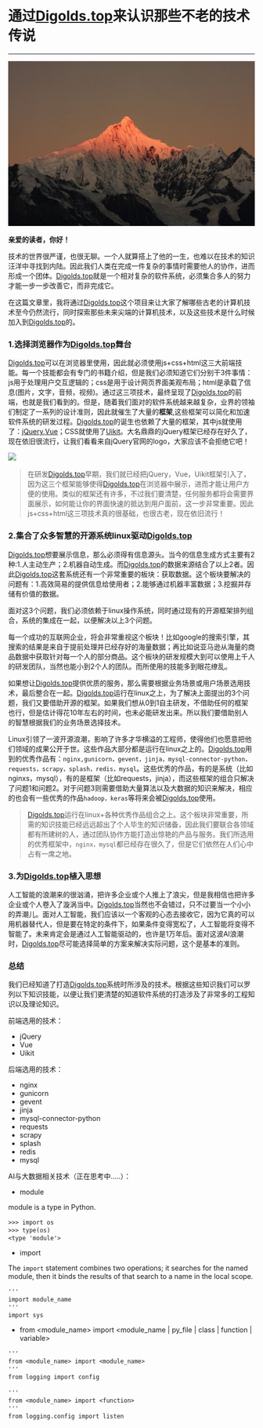 # 通过[Digolds.top](https://www.digolds.top)来认识那些不老的技术传说

***

![](https://raw.githubusercontent.com/digolds/digolds.top/master/images/how_to_build_digolds.jpg)

**亲爱的读者，你好！**

技术的世界很严谨，也很无聊。一个人就算搭上了他的一生，也难以在技术的知识汪洋中寻找到内陆。因此我们人类在完成一件复杂的事情时需要他人的协作，进而形成一个团体。[Digolds.top](https://www.digolds.top)就是一个相对复杂的软件系统，必须集合多人的努力才能一步一步改善它，而非完成它。

在这篇文章里，我将通过[Digolds.top](https://www.digolds.top)这个项目来让大家了解哪些古老的计算机技术至今仍然流行，同时探索那些未来尖端的计算机技术，以及这些技术是什么时候加入到[Digolds.top](https://www.digolds.top)的。


### 1.选择浏览器作为[Digolds.top](https://www.digolds.top)舞台

[Digolds.top](https://www.digolds.top)可以在浏览器里使用，因此就必须使用js+css+html这三大前端技能。每一个技能都会有专门的书籍介绍，但是我们必须知道它们分别干3件事情：js用于处理用户交互逻辑的；css是用于设计网页界面美观布局；html是承载了信息(图片，文字，音频，视频)。通过这三项技术，最终呈现了[Digolds.top](https://www.digolds.top)的前端，也就是我们看到的。但是，随着我们面对的软件系统越来越复杂，业界的领袖们制定了一系列的设计准则，因此就催生了大量的**框架**,这些框架可以简化和加速软件系统的研发过程。[Digolds.top](https://www.digolds.top)的诞生也依赖了大量的框架，其中js就使用了：[jQuery](),[Vue]()；CSS就使用了[Uikit]()。大名鼎鼎的jQuery框架已经存在好久了，现在依旧很流行，让我们看看来自jQuery官网的logo，大家应该不会拒绝它吧！

<div class="uk-card uk-card-secondary">
<img src="https://jquery.com/jquery-wp-content/themes/jquery/images/logo-jquery.png">
</div>


>在研发[Digolds.top](https://www.digolds.top)早期，我们就已经把jQuery，Vue，Uikit框架引入了，因为这三个框架能够使得[Digolds.top](https://www.digolds.top)在浏览器中展示，进而才能让用户方便的使用。类似的框架还有许多，不过我们要清楚，任何服务都将会需要界面展示，如何能让你的界面快速的抵达到用户面前，这一步非常重要。因此js+css+html这三项技术真的很基础，也很古老，现在依旧流行！

### 2.集合了众多智慧的开源系统linux驱动[Digolds.top](https://www.digolds.top)

[Digolds.top](https://www.digolds.top)想要展示信息，那么必须得有信息源头。当今的信息生成方式主要有2种:1.人主动生产；2.机器自动生成。而[Digolds.top](https://www.digolds.top)的数据来源结合了以上2者。因此[Digolds.top](https://www.digolds.top)这套系统还有一个非常重要的板块：获取数据。这个板块要解决的问题有：1.高效简易的提供信息给使用者；2.能够通过机器丰富数据；3.挖掘并存储有价值的数据。

面对这3个问题，我们必须依赖于linux操作系统，同时通过现有的开源框架排列组合，系统的集成在一起，以便解决以上3个问题。

每一个成功的互联网企业，将会非常重视这个板块！比如google的搜索引擎，其搜索的结果是来自于提前处理并已经存好的海量数据；再比如说亚马逊从海量的商品数据中获取针对每一个人的部分商品。这个板块的研发规模大到可以使用上千人的研发团队，当然也能小到2个人的团队。而所使用的技能多到眼花缭乱。

如果想让[Digolds.top](https://www.digolds.top)提供优质的服务，那么需要根据业务场景或用户场景选用技术，最后整合在一起。[Digolds.top](https://www.digolds.top)运行在linux之上，为了解决上面提出的3个问题，我们又要借助开源的框架。如果我们想从0到1自主研发，不借助任何的框架也行，但是估计得花10年左右的时间，也未必能研发出来。所以我们要借助别人的智慧根据我们的业务场景选择技术。

Linux引领了一波开源浪潮，影响了许多才华横溢的工程师，使得他们也愿意把他们领域的成果公开于世。这些作品大部分都是运行在linux之上的。[Digolds.top](https://www.digolds.top)用到的优秀作品有：```nginx,gunicorn，gevent，jinja，mysql-connector-python，requests，scrapy，splash，redis，mysql```。这些优秀的作品，有的是系统（比如nginxs，mysql），有的是框架（比如requests，jinja），而这些框架的组合只解决了问题1和问题2。对于问题3则需要借助大量算法以及大数据的知识来解决，相应的也会有一些优秀的作品```hadoop，keras```等将来会被[Digolds.top](https://www.digolds.top)使用。

>[Digolds.top](https://www.digolds.top)运行在linux+各种优秀作品组合之上。这个板块非常重要，所需的知识技能已经远远超出了个人毕生的知识储备，因此我们要联合各领域都有所建树的人，通过团队协作方能打造出惊艳的产品与服务。我们所选用的优秀框架中，```nginx，mysql```都已经存在很久了，但是它们依然在人们心中占有一席之地。

### 3.为[Digolds.top](https://www.digolds.top)植入思想

人工智能的浪潮来的很汹涌，把许多企业或个人推上了浪尖，但是我相信也把许多企业或个人卷入了漩涡当中。[Digolds.top](https://www.digolds.top)当然也不会错过，只不过要当一个小小的弄潮儿。面对人工智能，我们应该以一个客观的心态去接收它，因为它真的可以用机器替代人，但是要在特定的条件下，如果条件变得宽松了，人工智能将变得不智能了。未来肯定会是通过人工智能驱动的，也许是1万年后。面对这波AI浪潮时，[Digolds.top](https://www.digolds.top)尽可能选择简单的方案来解决实际问题，这个是基本的准则。

### 总结

我们已经知道了打造[Digolds.top](https://www.digolds.top)系统时所涉及的技术。根据这些知识我们可以罗列以下知识技能，以便让我们更清楚的知道软件系统的打造涉及了非常多的工程知识以及理论知识。

前端选用的技术：
* jQuery
* Vue
* Uikit

后端选用的技术：
* nginx
* gunicorn
* gevent
* jinja
* mysql-connector-python
* requests
* scrapy
* splash
* redis
* mysql

AI与大数据相关技术（正在思考中.....）：
* module

module is a type in Python.

```
>>> import os
>>> type(os)
<type 'module'>
```

* import

The ```import``` statement combines two operations; it searches for the named module, then it binds the results of that search to a name in the local scope.

```
'''
import module_name
'''
import sys
```

* from <module_name> import <module_name | py_file | class | function | variable>

```
'''
from <module_name> import <module_name>
'''
from logging import config

'''
from <module_name> import <function>
'''
from logging.config import listen
```
